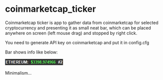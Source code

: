 # coinmarketcap_ticker
Coinmarketcap ticker
is app to gather data from coinmarketcap for selected cryptocurrency and presenting it as small neat bar, which can be placed anywhere on screen (left mouse drag) and stopped by right click.
 
You need to generate API key on coinmarketcap and put it in config.cfg
 
Bar shows info like below:

![ScreenShot](https://github.com/lionee/coinmarketcap_ticker/blob/master/cmc.png)

Minimalism...
